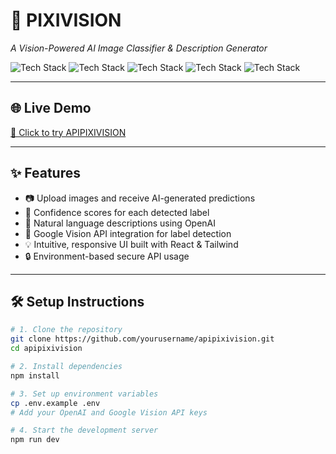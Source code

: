 # 🧠 PIXIVISION

*A Vision-Powered AI Image Classifier & Description Generator*

![Tech Stack](https://img.shields.io/badge/Machine%20Learning-TensorFlow-orange?style=for-the-badge)
![Tech Stack](https://img.shields.io/badge/Node.js-Express-green?style=for-the-badge)
![Tech Stack](https://img.shields.io/badge/OpenAI-API-blueviolet?style=for-the-badge)
![Tech Stack](https://img.shields.io/badge/Google%20Vision-API-yellow?style=for-the-badge)
![Tech Stack](https://img.shields.io/badge/React.js-TailwindCSS-0ea5e9?style=for-the-badge)

---

## 🌐 Live Demo

[🔗 Click to try APIPIXIVISION](https://your-deployment-link.com) <!-- Replace with your deployed link -->

---

## ✨ Features

- 📷 Upload images and receive AI-generated predictions
- 🎯 Confidence scores for each detected label
- 📝 Natural language descriptions using OpenAI
- 🧠 Google Vision API integration for label detection
- 💡 Intuitive, responsive UI built with React & Tailwind
- 🔒 Environment-based secure API usage

---

## 🛠️ Setup Instructions

```bash
# 1. Clone the repository
git clone https://github.com/yourusername/apipixivision.git
cd apipixivision

# 2. Install dependencies
npm install

# 3. Set up environment variables
cp .env.example .env
# Add your OpenAI and Google Vision API keys

# 4. Start the development server
npm run dev
